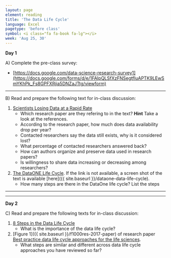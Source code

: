 ```yaml
---
layout: page
element: reading
title: 'The Data Life Cycle'
language: Excel
pagetype: 'before class'
symbol: <i class="fa fa-book fa-lg"></i>
week: 'Aug 25, 30'
---
```


**Day 1**

A) Complete the pre-class survey:

- [https://docs.google.com/data-science-research-survey1](https://docs.google.com/forms/d/e/1FAIpQLSfXzFNSegtfIuAPTK9LEwSmYKhPk_Fs8GPFXRjia5DNZaJTtg/viewform)

---

B) Read and prepare the following text for in-class discussion:

   1. [Scientists Losing Data at a Rapid Rate](http://www.nature.com/news/scientists-losing-data-at-a-rapid-rate-1.14416)
      - Which research paper are they refering to in the text? **Hint** Take a look at the references.
      - According to the research paper, how much does data availability drop per year?
      - Contacted researchers say the data still exists, why is it considered lost?
      - What percentage of contacted researchers answered back?
      - How can authors organize and preserve data used in research papers?
      - Is willingness to share data increasing or decreasing among researchers?
   1. [The DataONE Life Cycle](https://www.dataone.org/data-life-cycle).
         If the link is not available, a screen shot of the text is available [here]({{ site.baseurl }}/dataone-data-life-cycle).
         - How many steps are there in the DataOne life cycle? List the steps

---
---

**Day 2**

C) Read and prepare the following texts for in-class discussion:

   1. [8 Steps in the Data Life Cycle](https://online.hbs.edu/blog/post/data-life-cycle)
      - What is the importance of the data life cycle?
   2. [Figure 1]({{ site.baseurl }}/f1000res-2017-paper) of research paper [Best practice data life cycle approaches for the life sciences](https://www.ncbi.nlm.nih.gov/pmc/articles/PMC6069748/).
      - What steps are similar and different across data life cycle approaches you have reviewed so far?



   <!--1. [Big data and the future of ecology](http://onlinelibrary.wiley.com/doi/10.1890/120103/full)-->
